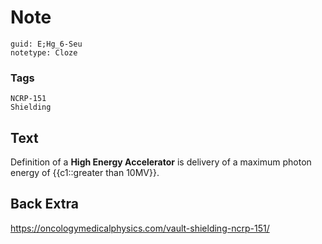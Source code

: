 # Note
```
guid: E;Hg_6-Seu
notetype: Cloze
```

### Tags
```
NCRP-151
Shielding
```

## Text
Definition of a <b>High Energy Accelerator</b> is delivery of a maximum photon energy of {{c1::greater than 10MV}}.

## Back Extra
<a href="https://oncologymedicalphysics.com/vault-shielding-ncrp-151/">https://oncologymedicalphysics.com/vault-shielding-ncrp-151/</a>
